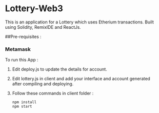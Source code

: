 # Lottery-Web3
 This is an application for a Lottery which uses Etherium transactions.
 Built using Solidity, RemixIDE and ReactJs.
 
 
##Pre-requisites :
### Metamask 

To run this App :
1. Edit deploy.js to update the details for account.
2. Edit lottery.js in client and add your interface and account generated after compiling and deploying.
3. Follow these commands in client folder :

   ```
   npm install
   npm start
   ```
